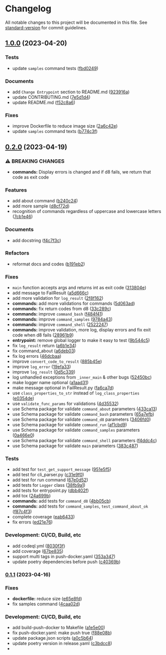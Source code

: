 # Changelog

All notable changes to this project will be documented in this file. See [standard-version](https://github.com/conventional-changelog/standard-version) for commit guidelines.

## [1.0.0](https://github.com/HamidMolareza/v8-docker/compare/v0.2.0...v1.0.0) (2023-04-20)


### Tests

* update `samples` command tests ([fbd0249](https://github.com/HamidMolareza/v8-docker/commit/fbd0249a5617547534b4b8c580a546bdb8abe1ee))


### Documents

* add `Change Entrypoint` section to README.md ([923916a](https://github.com/HamidMolareza/v8-docker/commit/923916ab0d92165848c74b4c2da31a1e04dc34a0))
* update CONTRIBUTING.md ([7e5d1d4](https://github.com/HamidMolareza/v8-docker/commit/7e5d1d497803053bbff716b53f5b968e86b975a0))
* update README.md ([f52c8a6](https://github.com/HamidMolareza/v8-docker/commit/f52c8a673cc5007b199589b6d7555462b53b5db6))


### Fixes

* improve Dockerfile to reduce image size ([2a6c42e](https://github.com/HamidMolareza/v8-docker/commit/2a6c42ee4d99a924a9e3190c1d7251800d5bf47a))
* update `samples` command texts ([b774c3f](https://github.com/HamidMolareza/v8-docker/commit/b774c3fa64cf69774acedf8b6adaf1f455e7ab5a))

## [0.2.0](https://github.com/HamidMolareza/v8-docker/compare/v0.1.1...v0.2.0) (2023-04-19)


### ⚠ BREAKING CHANGES

* **commands:** Display errors is changed and if d8 fails, we return that code as exit code

### Features

* add about command ([b240c24](https://github.com/HamidMolareza/v8-docker/commit/b240c24595f65cbbdd01378876d4daead893ab32))
* add more sample ([d8cf72d](https://github.com/HamidMolareza/v8-docker/commit/d8cf72d77e8194b2fbc956a00d888ed9a80312a2))
* recognition of commands regardless of uppercase and lowercase letters ([7cb1e46](https://github.com/HamidMolareza/v8-docker/commit/7cb1e468cfbb9c6eef427a4009e05f932e4fdaeb))


### Documents

* add docstring ([f4c7f3c](https://github.com/HamidMolareza/v8-docker/commit/f4c7f3c2614e300cabf0318120df42614dbf8e6b))


### Refactors

* reformat docs and codes ([b191eb2](https://github.com/HamidMolareza/v8-docker/commit/b191eb2b46be07140548d73c35e88dca55f208a1))


### Fixes

* `main` function accepts args and returns int as exit code ([313804e](https://github.com/HamidMolareza/v8-docker/commit/313804e1710604ec4579cfdcc8e94a97a19bbf92))
* add message to FailResult ([a5d666c](https://github.com/HamidMolareza/v8-docker/commit/a5d666c44b1e46008fd5d8272c1650a641c42a7d))
* add more validation for `log_result` ([2f8f162](https://github.com/HamidMolareza/v8-docker/commit/2f8f1620b633e111e702822bcfb67a9f3fef20ad))
* **commands:** add more validations for commands ([5d063ad](https://github.com/HamidMolareza/v8-docker/commit/5d063ada226f3e08c28d1c15c639770daf78293b))
* **commands:** fix return codes from d8 ([33c289c](https://github.com/HamidMolareza/v8-docker/commit/33c289c73b55b4deba4c9e03cc6cce97556747f2))
* **commands:** improve `command_bash` ([f484f41](https://github.com/HamidMolareza/v8-docker/commit/f484f41d62caa72eb78530eca4fbd7f4196ddeda))
* **commands:** improve `command_samples` ([9784a43](https://github.com/HamidMolareza/v8-docker/commit/9784a43699a5401834aa2c1cbf212d64e23f278f))
* **commands:** improve `command_shell` ([2522247](https://github.com/HamidMolareza/v8-docker/commit/2522247de4f406b6649201e300b3697935c21d24))
* **commands:** improve validation, more log, display errors and fix exit code when d8 fails ([28961b9](https://github.com/HamidMolareza/v8-docker/commit/28961b935253fcc0b9b4432fb436c29131116a9d))
* **entrypoint:** remove global logger to make it easy to test ([9b544c5](https://github.com/HamidMolareza/v8-docker/commit/9b544c51cd81d9bb49296be20d6c0046c7110480))
* fix `log_result` return ([a6b1e34](https://github.com/HamidMolareza/v8-docker/commit/a6b1e3412ce7869f239cb0c8c73d5320005cd016))
* fix command_about ([a6deb03](https://github.com/HamidMolareza/v8-docker/commit/a6deb03c3387bc80a96998ac752f8688a694e2aa))
* fix log errors ([46dcbaa](https://github.com/HamidMolareza/v8-docker/commit/46dcbaa35395c4e9c92a4d301756a7050de7d2a0))
* improve `convert_code_to_result` ([885b45e](https://github.com/HamidMolareza/v8-docker/commit/885b45e58a67d9f01656531ec5ca63aa5d8623b9))
* improve `log_error` ([19efa33](https://github.com/HamidMolareza/v8-docker/commit/19efa33836371fe14b9900e44f9f4cf4412d8c45))
* improve `log_result` ([0d5c339](https://github.com/HamidMolareza/v8-docker/commit/0d5c3393020647f97b6ac3ec4882fe767b0f3d8f))
* log unhandled exceptions from `_inner_main` & other bugs ([52450bc](https://github.com/HamidMolareza/v8-docker/commit/52450bc295aaf80a8f75bfb3ef50acad089c8056))
* make logger name optional ([a1aad31](https://github.com/HamidMolareza/v8-docker/commit/a1aad314ef21272f4f4cecd5e915fb381244b6f6))
* make message optional in FailResult.py ([fa6ca7d](https://github.com/HamidMolareza/v8-docker/commit/fa6ca7d6bace3fbef22d494366d995182596fff8))
* use `class_properties_to_str` instead of `log_class_properties` ([e0354de](https://github.com/HamidMolareza/v8-docker/commit/e0354de26ddd2f1a19bbcbc8f879c4f7d206cb5b))
* use `validate_func_params` for validations ([4d35532](https://github.com/HamidMolareza/v8-docker/commit/4d3553234a648488dabda50b6cccb5a7d6bdaa69))
* use Schema package for validate `command_about` parameters ([433ca13](https://github.com/HamidMolareza/v8-docker/commit/433ca13d6d86d58d529a9603b0f65472f22324ca))
* use Schema package for validate `command_bash` parameters ([65a7efb](https://github.com/HamidMolareza/v8-docker/commit/65a7efb9b0c62ef1f585661de22fb632402035f7))
* use Schema package for validate `command_d8` parameters ([3406fd0](https://github.com/HamidMolareza/v8-docker/commit/3406fd016069379b8a3904348ead163b80700f92))
* use Schema package for validate `command_run` ([af1cbd9](https://github.com/HamidMolareza/v8-docker/commit/af1cbd9535710ea973a0a04c1f467be19faa127d))
* use Schema package for validate `command_samples` parameters ([0a466e0](https://github.com/HamidMolareza/v8-docker/commit/0a466e0159d55bd2d4199533568b94e9ad23ed92))
* use Schema package for validate `command_shell` parameters ([f4ddc4c](https://github.com/HamidMolareza/v8-docker/commit/f4ddc4c822fe735150ddfd55d6db6421b47bae3d))
* use Schema package for validate `main` parameters ([383c487](https://github.com/HamidMolareza/v8-docker/commit/383c4874b810931b75df4c45a17e39fe310fd81a))


### Tests

* add test for `test_get_support_message` ([951e5f5](https://github.com/HamidMolareza/v8-docker/commit/951e5f548da99c6989b8774936ecbae680988ab2))
* add test for cli_parser.py ([c31e9f0](https://github.com/HamidMolareza/v8-docker/commit/c31e9f03fc0b1a8eb95f78e832aaf0d3853e693b))
* add test for run command ([67e0d52](https://github.com/HamidMolareza/v8-docker/commit/67e0d524f9f0956d369d8ca0b7d66a37fe40546f))
* add tests for `Logger` class ([38fb9a1](https://github.com/HamidMolareza/v8-docker/commit/38fb9a1950ec9cb7053765f0c3f4fe228f3103e0))
* add tests for entrypoint.py ([dbb402f](https://github.com/HamidMolareza/v8-docker/commit/dbb402f92819d3ac70b328f602f8e8c0d6c0b893))
* add tox ([24a699b](https://github.com/HamidMolareza/v8-docker/commit/24a699b6119a3a21fbe8dd1cbca3e358245b8acf))
* **commands:** add tests for `command_d8` ([4bb05cb](https://github.com/HamidMolareza/v8-docker/commit/4bb05cb57f8c3e40b31398f96d49b219d163c4cc))
* **commands:** add tests for `command_samples`, `test_command_about_ok` ([f87c4f3](https://github.com/HamidMolareza/v8-docker/commit/f87c4f3d5fc02fef63913a82dc3bbd5bfe508d92))
* complete coverage ([eab6433](https://github.com/HamidMolareza/v8-docker/commit/eab6433e64856a00f910b9bc8009a2f132011be5))
* fix errors ([ed21e76](https://github.com/HamidMolareza/v8-docker/commit/ed21e76d33cdc2442cc883f00349e77d741c9538))


### Development: CI/CD, Build, etc

* add codeql.yml ([8030f3f](https://github.com/HamidMolareza/v8-docker/commit/8030f3f3e2e486ca465b52ddc68493e30d2890c7))
* add coverage ([67be835](https://github.com/HamidMolareza/v8-docker/commit/67be8356fd9edd1551927f89836373c842e940ea))
* support multi tags in push-docker.yaml ([353a347](https://github.com/HamidMolareza/v8-docker/commit/353a34704dc3a06e0f34a9ffe3e2635a3acda22e))
* update poetry dependencies before push ([c40369b](https://github.com/HamidMolareza/v8-docker/commit/c40369b5b958c468a908dc10fd2b0cf5ee4d4b42))

### [0.1.1](https://github.com/HamidMolareza/v8-docker/compare/v0.1.0...v0.1.1) (2023-04-16)

### Fixes

* **dockerfile:** reduce
  size ([e65e8fd](https://github.com/HamidMolareza/v8-docker/commit/e65e8fdc865c3383447c31ab12747be080f907eb))
* fix samples
  command ([4caa02d](https://github.com/HamidMolareza/v8-docker/commit/4caa02d99347e50d63609d976edcc3dc54c9448b))

### Development: CI/CD, Build, etc

* add build-push-docker to
  Makefile ([a1e5e00](https://github.com/HamidMolareza/v8-docker/commit/a1e5e0019a87ba516ff9346b364a40efb5caa263))
* fix push-docker.yaml: make push
  true ([f88e08b](https://github.com/HamidMolareza/v8-docker/commit/f88e08b869c0d315c136ccf9e12851d18472a698))
* update package.json
  scripts ([a0c5b64](https://github.com/HamidMolareza/v8-docker/commit/a0c5b64702c99e501fc0fc7de236fabb5693a0e4))
* update poetry version in
  release.yaml ([c3bdcc8](https://github.com/HamidMolareza/v8-docker/commit/c3bdcc8a7ebde170465cab080e4246d7fb4af999))
* 
